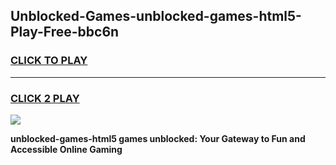 
## Unblocked-Games-unblocked-games-html5-Play-Free-bbc6n
<h3>
<a href="https://premium76.site?title=unblocked-games-html5&ref=21A">CLICK TO PLAY</a></h3>
<hr>

<h3>
<a href="https://premium76.site?title=unblocked-games-html5&ref=21A">CLICK 2 PLAY</a>
  
</h3>

<a href="https://premium76.site?title=unblocked-games-html5&ref=21A"><img src="https://clearcache.store/games.png"></a>


**unblocked-games-html5 games unblocked: Your Gateway to Fun and Accessible Online Gaming**
